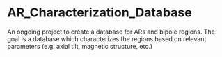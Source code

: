 # AR_Characterization_Database
An ongoing project to create a database for ARs and bipole regions. The goal is a database which characterizes the regions based on relevant parameters (e.g. axial tilt, magnetic structure, etc.)
